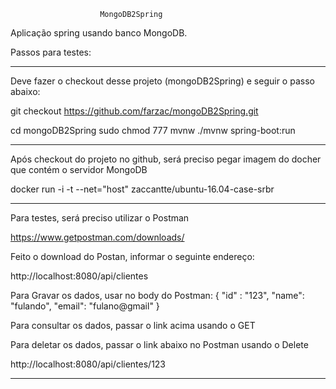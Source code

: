 						MongoDB2Spring



Aplicação spring usando banco MongoDB.



Passos para testes:

________________________________

Deve fazer o checkout desse projeto (mongoDB2Spring) e seguir o passo abaixo:

git checkout https://github.com/farzac/mongoDB2Spring.git

cd mongoDB2Spring
sudo chmod 777 mvnw
./mvnw spring-boot:run


________________________________


Após checkout do projeto no github, será preciso pegar imagem do docher que contém o servidor MongoDB

docker run -i -t --net="host" zaccantte/ubuntu-16.04-case-srbr




________________________________


Para testes, será preciso utilizar o Postman

https://www.getpostman.com/downloads/



Feito o download do Postan, informar o seguinte endereço:


http://localhost:8080/api/clientes

Para Gravar os dados, usar no body do Postman:
{
   "id" : "123",
   "name": "fulando",
   "email": "fulano@gmail"
}


Para consultar os dados, passar o link acima usando o GET


Para deletar os dados, passar o link abaixo no Postman usando o Delete

http://localhost:8080/api/clientes/123


________________________________









